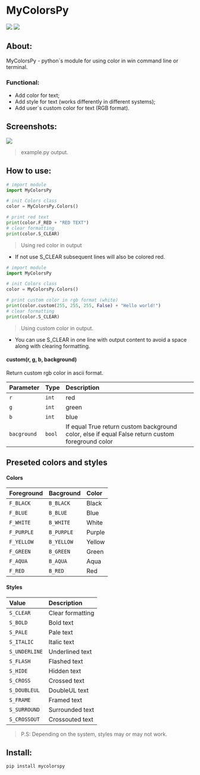 # MyColorsPy

<img src="https://img.shields.io/badge/MyColorsPy-0.1-violet"/> <img src="https://img.shields.io/badge/python-3.10+-blue"/>

## About:

MyColorsPy - python`s module for using color in win command line or terminal.

### Functional:

- Add color for text;
- Add style for text (works differently in different systems);
- Add user`s custom color for text (RGB format).

## Screenshots:

<img src="https://sun9-31.userapi.com/impg/tDyTXun_rzpDzIUwKNBXhH6Ya7xKf7tPAoSV1Q/gynp_Frjf-Y.jpg?size=975x114&quality=95&sign=32cd19b9d59acb26fd5b190a7f03e19d&type=album"/>

> example.py output.

## How to use:
```python
# import module
import MyColorsPy

# init Colors class
color = MyColorsPy.Colors()

# print red text
print(color.F_RED + "RED TEXT")
# clear formatting
print(color.S_CLEAR)
```
> Using red color in output

- If not use S_CLEAR subsequent lines will also be colored red.

```python
# import module
import MyColorsPy

# init Colors class
color = MyColorsPy.Colors()

# print custom color in rgb format (white)
print(color.custom(255, 255, 255, False) + "Hello world!")
# clear formatting
print(color.S_CLEAR)
```
> Using custom color in output. 

- You can use S_CLEAR in one line with output content to avoid a space along with clearing formatting.

#### custom(r, g, b, background)

Return custom rgb color in ascii format.

| Parameter | Type     | Description                       |
| :-------- | :------- | :-------------------------------- |
| `r`  | `int` | red |
| `g`  | `int` | green |
| `b`  | `int` | blue |
| `bacground`  | `bool` | If equal True return custom background color, else if equal False return custom foreground color |

## Preseted colors and styles

#### Colors

| Foreground | Bacground | Color | 
| :--------- | :-------- | :---- |
| `F_BLACK` | `B_BLACK` | Black |
| `F_BLUE` | `B_BLUE` | Blue |
| `F_WHITE` | `B_WHITE` |White |
| `F_PURPLE` | `B_PURPLE` | Purple |
| `F_YELLOW` | `B_YELLOW` | Yellow |
| `F_GREEN` | `B_GREEN` | Green |
| `F_AQUA` | `B_AQUA` | Aqua |
| `F_RED` | `B_RED` | Red |

#### Styles

| Value | Description |
| :---- | :---------- |
| `S_CLEAR` | Clear formatting |
| `S_BOLD` | Bold text |
| `S_PALE` | Pale text |
| `S_ITALIC` | Italic text |
| `S_UNDERLINE` | Underlined text |
| `S_FLASH` | Flashed text |
| `S_HIDE` | Hidden text |
| `S_CROSS` | Crossed text |
| `S_DOUBLEUL` | DoubleUL text |
| `S_FRAME` | Framed text |
| `S_SURROUND` | Surrounded text |
| `S_CROSSOUT` | Crossouted text |

> P.S: Depending on the system, styles may or may not work.

## Install:

```bash
pip install mycolorspy
```

